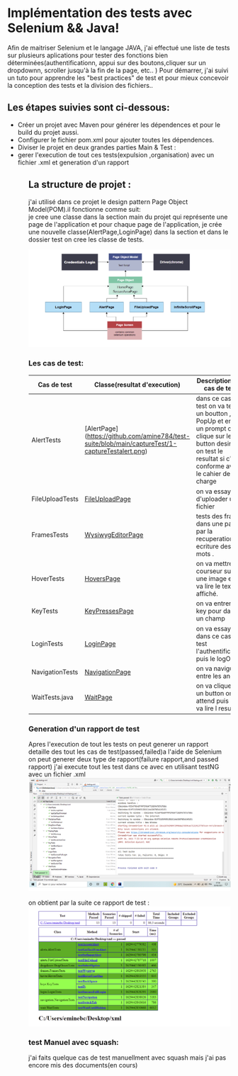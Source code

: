  Implémentation des tests avec Selenium && Java!
===========

Afin de maitriser Selenium et le langage JAVA, j'ai effectué une liste de tests sur plusieurs aplications pour tester des fonctions bien déterminées(authentificationn, 
appui sur des boutons,cliquer sur un dropdownn, scroller jusqu'à la fin de la page, etc.. )
Pour démarrer, j'ai suivi un tuto pour apprendre les "best practices" de test et pour mieux concevoir la conception des tests et la division des fichiers..

Les étapes suivies sont ci-dessous: 
-----------------------------------------------------


<ul> 
    <li> Créer un projet avec Maven pour générer les dépendences et pour le build du projet aussi.</li>
    <li> Configurer le fichier pom.xml pour ajouter toutes les dépendences.</li>
    <li> Diviser le projet en deux grandes parties Main & Test :  </li>
    <li> gerer l'execution de tout ces tests(expulsion ,organisation) avec un fichier .xml et generation d'un rapport  </li>
<ul/>


La structure de projet  : 
-----------------------------------------------------
j'ai utilisé dans ce projet le design pattern Page Object Model(POM).il fonctionne comme suit:<br />
je cree une classe dans la section main du projet qui représente une page de l'application et pour chaque page de l'application, je crée une nouvelle classe(AlertPage,LoginPage) dans la section et dans le dossier test on cree les classe de tests.

![hello-theme](https://github.com/amine784/test-suite/blob/main/captureTest/pom2.png)

### Les cas de test:

| Cas de test     | Classe(resultat d'execution)                                                                      | Description des cas de test                                                                                                                                                    |
|-----------------|---------------------------------------------------------------------------------------------------|--------------------------------------------------------------------------------------------------------------------------------------------------------------------------------|
| AlertTests      |[AlertPage]   (https://github.com/amine784/test-suite/blob/main/captureTest/1-captureTestalert.png)| dans ce cas de test on va tester un boutton ,un PopUp et enfin un prompt  on clique sur le button desiré et on test le resultat si c'est conforme avec le cahier de charge     |
| FileUploadTests |[FileUploadPage](https://github.com/amine784/test-suite/blob/main/captureTest/fileUpload.png)      | on va essayer d'uploader un fichier  		                                                                                                                                   |     
| FramesTests     |[WysiwygEditorPage](https://github.com/amine784/test-suite/blob/main/captureTest/3-frameTest.png)  | tests des frames dans une page par la recuperation,ou ecriture des  mots .                                                                                                     |
| HoverTests      |[HoversPage](https://github.com/amine784/test-suite/blob/main/captureTest/4-hoverTest.png)         | on va mettre le courseur sur une image et on va lire  le text affiché.                                                                                                         |
| KeyTests        |[KeyPressesPage](https://github.com/amine784/test-suite/blob/main/captureTest/5-keyTest.png)       | on va entrer des key pour dans un champ                                                                                                                                            |
| LoginTests      |[LoginPage](https://github.com/amine784/test-suite/blob/main/captureTest/login.png)                | on va essayé dans ce cas de test l'authentification puis le logOut                                                                                                             |
| NavigationTests |[NavigationPage](https://github.com/amine784/test-suite/blob/main/captureTest/7-navigationTest.png)| on va naviguer entre les anglets                                                                                                                                               |
| WaitTests.java  |[WaitPage](https://github.com/amine784/test-suite/blob/main/captureTest/8-waitTest.png)            | on va clique sur un button on attend puis on va lire l resultat                                                                                                                |
                            



### Generation  d'un rapport de test
Apres l'execution de tout les tests on peut generer un rapport detaille des tout les cas de test(passed,failed)a l'aide de Selenium on peut
generer deux type de rapport(failure rapport,and passed rapport)
j'ai execute tout les test dans ce avec en utilisant testNG avec un fichier .xml
![xml](https://github.com/amine784/test-suite/blob/main/captureTest/xmlfile.png) 

on obtient par la suite ce rapport de test :
![rapport](https://github.com/amine784/test-suite/blob/main/captureTest/repportGeneration.png) 


### test Manuel avec squash:
j'ai faits quelque cas de test manuellment avec squash mais j'ai pas encore mis des documents(en cours)